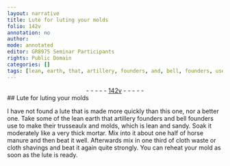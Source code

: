 ```yaml
---
layout: narrative
title: Lute for luting your molds
folio: 142v
annotation: no
author:
mode: annotated
editor: GR8975 Seminar Participants
rights: Public Domain
categories: []
tags: [lean, earth, that, artillery, founders, and, bell, founders, use, to, make, their, trusseaulx, and, molds,, which, is, lean, and, sandy, horse, manure, cloth, waste, or, cloth, shavings]
---
```


 <div class="folio" align="center">- - - - - <a href="http://gallica.bnf.fr/ark:/12148/btv1b10500001g/f290.image" target="_blank">142v</a> - - - - - </div> 
##  Lute for luting your molds 

 
I have not found a lute that is made more quickly than this one, nor a better one. Take some of the <span class="material">lean earth that artillery founders and bell founders use to make their trusseaulx and molds, which is lean and sandy</span>. Soak it moderately like a very thick mortar. Mix into it about one half of <span class="material">horse manure</span> and then beat it well. Afterwards mix in one third of <span class="material">cloth waste or cloth shavings</span> and beat it again quite strongly. You can reheat your mold as soon as the lute is ready. 
 